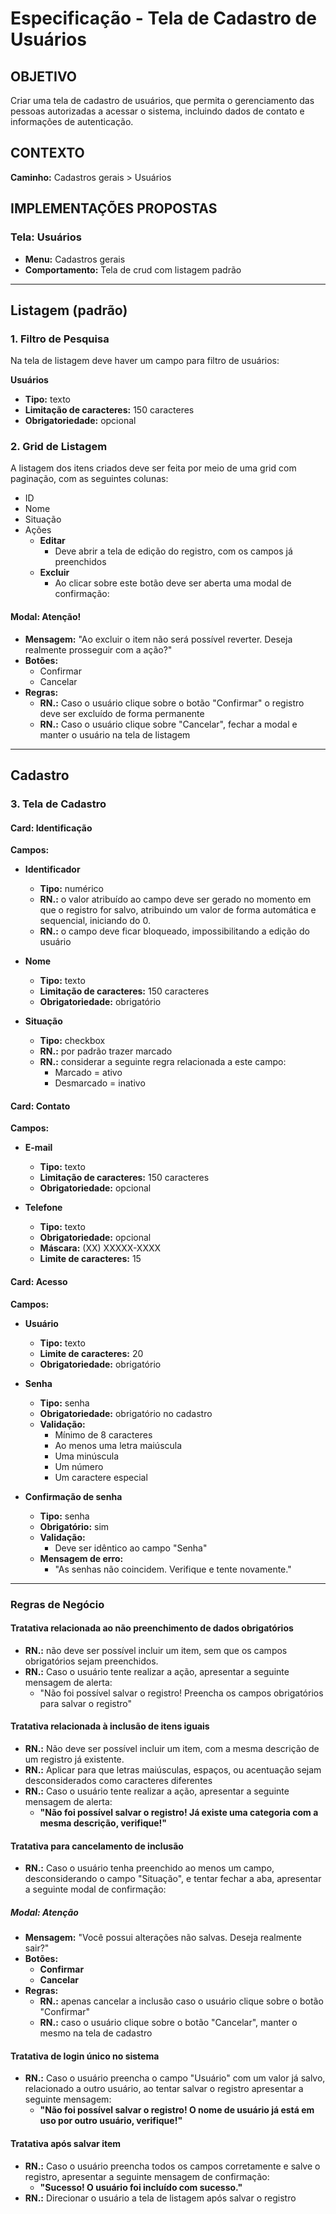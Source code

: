 # Especificação - Tela de Cadastro de Usuários

## OBJETIVO

Criar uma tela de cadastro de usuários, que permita o gerenciamento das pessoas autorizadas a acessar o sistema, incluindo dados de contato e informações de autenticação.

## CONTEXTO

**Caminho:** Cadastros gerais > Usuários

## IMPLEMENTAÇÕES PROPOSTAS

### Tela: Usuários

- **Menu:** Cadastros gerais
- **Comportamento:** Tela de crud com listagem padrão

---

## Listagem (padrão)

### 1. Filtro de Pesquisa

Na tela de listagem deve haver um campo para filtro de usuários:

**Usuários**

- **Tipo:** texto
- **Limitação de caracteres:** 150 caracteres
- **Obrigatoriedade:** opcional

### 2. Grid de Listagem

A listagem dos itens criados deve ser feita por meio de uma grid com paginação, com as seguintes colunas:

- ID
- Nome
- Situação
- Ações
  - **Editar**
    - Deve abrir a tela de edição do registro, com os campos já preenchidos
  - **Excluir**
    - Ao clicar sobre este botão deve ser aberta uma modal de confirmação:

#### Modal: Atenção!

- **Mensagem:** "Ao excluir o item não será possível reverter. Deseja realmente prosseguir com a ação?"
- **Botões:**
  - Confirmar
  - Cancelar
- **Regras:**
  - **RN.:** Caso o usuário clique sobre o botão "Confirmar" o registro deve ser excluído de forma permanente
  - **RN.:** Caso o usuário clique sobre "Cancelar", fechar a modal e manter o usuário na tela de listagem

---

## Cadastro

### 3. Tela de Cadastro

#### Card: Identificação

**Campos:**

- **Identificador**

  - **Tipo:** numérico
  - **RN.:** o valor atribuído ao campo deve ser gerado no momento em que o registro for salvo, atribuindo um valor de forma automática e sequencial, iniciando do 0.
  - **RN.:** o campo deve ficar bloqueado, impossibilitando a edição do usuário

- **Nome**

  - **Tipo:** texto
  - **Limitação de caracteres:** 150 caracteres
  - **Obrigatoriedade:** obrigatório

- **Situação**
  - **Tipo:** checkbox
  - **RN.:** por padrão trazer marcado
  - **RN.:** considerar a seguinte regra relacionada a este campo:
    - Marcado = ativo
    - Desmarcado = inativo

#### Card: Contato

**Campos:**

- **E-mail**

  - **Tipo:** texto
  - **Limitação de caracteres:** 150 caracteres
  - **Obrigatoriedade:** opcional

- **Telefone**
  - **Tipo:** texto
  - **Obrigatoriedade:** opcional
  - **Máscara:** (XX) XXXXX-XXXX
  - **Limite de caracteres:** 15

#### Card: Acesso

**Campos:**

- **Usuário**

  - **Tipo:** texto
  - **Limite de caracteres:** 20
  - **Obrigatoriedade:** obrigatório

- **Senha**

  - **Tipo:** senha
  - **Obrigatoriedade:** obrigatório no cadastro
  - **Validação:**
    - Mínimo de 8 caracteres
    - Ao menos uma letra maiúscula
    - Uma minúscula
    - Um número
    - Um caractere especial

- **Confirmação de senha**
  - **Tipo:** senha
  - **Obrigatório:** sim
  - **Validação:**
    - Deve ser idêntico ao campo "Senha"
  - **Mensagem de erro:**
    - "As senhas não coincidem. Verifique e tente novamente."

---

### Regras de Negócio

#### Tratativa relacionada ao não preenchimento de dados obrigatórios

- **RN.:** não deve ser possível incluir um item, sem que os campos obrigatórios sejam preenchidos.
- **RN.:** Caso o usuário tente realizar a ação, apresentar a seguinte mensagem de alerta:
  - "Não foi possível salvar o registro! Preencha os campos obrigatórios para salvar o registro"

#### Tratativa relacionada à inclusão de itens iguais

- **RN.:** Não deve ser possível incluir um item, com a mesma descrição de um registro já existente.
- **RN.:** Aplicar para que letras maiúsculas, espaços, ou acentuação sejam desconsiderados como caracteres diferentes
- **RN.:** Caso o usuário tente realizar a ação, apresentar a seguinte mensagem de alerta:
  - **"Não foi possível salvar o registro! Já existe uma categoria com a mesma descrição, verifique!"**

#### Tratativa para cancelamento de inclusão

- **RN.:** Caso o usuário tenha preenchido ao menos um campo, desconsiderando o campo "Situação", e tentar fechar a aba, apresentar a seguinte modal de confirmação:

##### Modal: Atenção

- **Mensagem:** "Você possui alterações não salvas. Deseja realmente sair?"
- **Botões:**
  - **Confirmar**
  - **Cancelar**
- **Regras:**
  - **RN.:** apenas cancelar a inclusão caso o usuário clique sobre o botão "Confirmar"
  - **RN.:** caso o usuário clique sobre o botão "Cancelar", manter o mesmo na tela de cadastro

#### Tratativa de login único no sistema

- **RN.:** Caso o usuário preencha o campo "Usuário" com um valor já salvo, relacionado a outro usuário, ao tentar salvar o registro apresentar a seguinte mensagem:
  - **"Não foi possível salvar o registro! O nome de usuário já está em uso por outro usuário, verifique!"**

#### Tratativa após salvar item

- **RN.:** Caso o usuário preencha todos os campos corretamente e salve o registro, apresentar a seguinte mensagem de confirmação:
  - **"Sucesso! O usuário foi incluído com sucesso."**
- **RN.:** Direcionar o usuário a tela de listagem após salvar o registro
